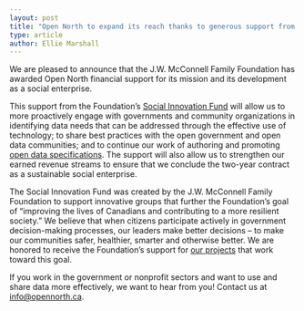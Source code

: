 ```yaml
---
layout: post
title: "Open North to expand its reach thanks to generous support from the J.W. McConnell Family Foundation"
type: article
author: Ellie Marshall
---
```

We are pleased to announce that the J.W. McConnell Family Foundation has awarded Open North financial support for its mission and its development as a social enterprise.

This support from the Foundation’s [Social Innovation Fund](www.mcconnellfoundation.ca/en/programs/social-innovation-fund) will allow us to more proactively engage with governments and community organizations in identifying data needs that can be addressed through the effective use of technology; to share best practices with the open government and open data communities; and to continue our work of authoring and promoting [open data specifications](http://popoloproject.com/). The support will also allow us to strengthen our earned revenue streams to ensure that we conclude the two-year contract as a sustainable social enterprise.

The Social Innovation Fund was created by the J.W. McConnell Family Foundation to support innovative groups that further the Foundation’s goal of “improving the lives of Canadians and contributing to a more resilient society.” We believe that when citizens participate actively in government decision-making processes, our leaders make better decisions – to make our communities safer, healthier, smarter and otherwise better. We are honored to receive the Foundation’s support for [our projects](http://opennorth.ca/work/) that work toward this goal.

If you work in the government or nonprofit sectors and want to use and share data more effectively, we want to hear from you! Contact us at [info@opennorth.ca](mailto:info@opennorth.ca).

